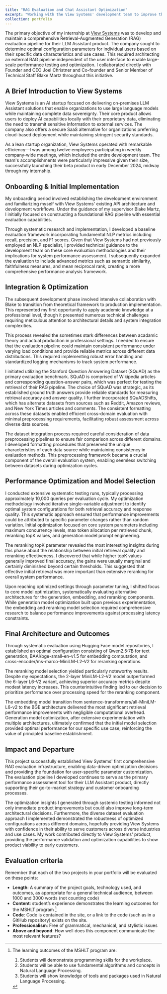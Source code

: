 ```yaml
---
title: "RAG Evaluation and Chat Assistant Optimization"
excerpt: "Working with the View Systems' development team to improve their retrieval pipeline and optimize thier chat assistant.<br/><br/><img src='/images/view_logo.jpg' width='500' length='300'>"
collection: portfolio
---
```


The primary objective of my internship at [View Systems](https://www.view.io) was to develop and maintain a comprehensive Retrieval-Augmented Generation (RAG) evaluation pipeline for their LLM Assistant product. The company sought to determine optimal configuration parameters for individual users based on their specific data characteristics and use cases. This required architecting an external RAG pipeline independent of the user interface to enable large-scale performance testing and optimization. I collaborated directly with Founder and CEO Joel Christner and Co-founder and Senior Member of Technical Staff Blake Martz throughout this initiative.

## A Brief Introduction to View Systems

View Systems is an AI startup focused on delivering on-premises LLM Assistant solutions that enable organizations to use large language models while maintaining complete data sovereignty. Their core product allows users to deploy AI capabilities locally with their proprietary data, eliminating the need to transmit sensitive information to external services. The company also offers a secure SaaS alternative for organizations preferring cloud-based deployment while maintaining stringent security standards.

As a lean startup organization, View Systems operated with remarkable efficiency—I was among twelve employees participating in weekly company-wide meetings, which included the entire development team. The team's accomplishments were particularly impressive given their size, successfully launching their beta product in early December 2024, midway through my internship.

## Onboarding & Initial Implementation

My onboarding period involved establishing the development environment and familiarizing myself with View Systems' existing API architecture and development workflows. Under the guidance of my supervisor Blake Martz, I initially focused on constructing a foundational RAG pipeline with essential evaluation capabilities.

Through systematic research and implementation, I developed a baseline evaluation framework incorporating fundamental NLP metrics including recall, precision, and F1 scores. Given that View Systems had not previously employed an NLP specialist, I provided technical guidance to the development team on these core evaluation methodologies and their implications for system performance assessment. I subsequently expanded the evaluation to include advanced metrics such as semantic similarity, faithfulness measures, and mean reciprocal rank, creating a more comprehensive performance analysis framework.

## Integration & Optimization

The subsequent development phase involved intensive collaboration with Blake to transition from theoretical framework to production implementation. This represented my first opportunity to apply academic knowledge at a professional level, though it presented numerous technical challenges requiring meticulous attention to architectural details and system integration complexities.

This process revealed the sometimes stark differences between acadamic theory and actual production in professional settings. I needed to ensure that the evaluation pipeline could maintain consistent performance under varying load conditions and provide reliable metrics across different data distributions. This required implementing robust error handling and standardized logging mechanisms to track system performance.

I initiated utilizing the Stanford Question Answering Dataset (SQuAD) as the primary evaluation benchmark. SQuAD is comprised of Wikipedia articles and corresponding question-answer pairs, which was perfect for testing the retrieval of their RAG pipeline. The choice of SQuAD was strategic, as its established ground truth answers provide reliable standards for measuring retrieval accuracy and answer quality. I further incorporated SQuADShifts, which has alternate datasets from sources such as Reddit, Amazon reviews, and New York Times articles and comments. The consistent formatting across these datasets enabled efficient cross-domain evaluation with minimal preprocessing requirements, facilitating robust assessment across diverse data sources.

The dataset integration process required careful consideration of data preprocessing pipelines to ensure fair comparison across different domains. I developed formatting procedures that preserved the unique characteristics of each data source while maintaining consistency in evaluation methods. This preprocessing framework became a crucial component of the overall evaluation system, enabling seemless switching between datasets during optimization cycles.

## Performance Optimization and Model Selection

I conducted extensive systematic testing runs, typically processing approximately 10,000 queries per evaluation cycle. My optimization methodology involved iterative single-variable adjustment to identify optimal system configurations for both retrieval accuracy and response quality. This systematic approach ensured that performance improvements could be attributed to specific parameter changes rather than random variation. Initial optimization focused on core system parameters including maximum concurrency levels, max token allocation per retrieved chunk, reranking topK values, and generation model prompt engineering.

The reranking topK parameter revealed the most interesting insights during this phase about the relationship between initial retrieval quality and reranking effectiveness. I discovered that while higher topK values generally improved final accuracy, the gains were usually marginal and certainly diminished beyond certain thresholds. This suggested that effective initial retrieval was more important than extensive reranking for overall system performance.

Upon reaching optimized settings through parameter tuning, I shifted focus to core model optimization, systematically evaluating alternative architectures for the generation, embedding, and reranking components. While generation model optimization built upon previous experimentation, the embedding and reranking model selection required comprehensive research to balance performance improvements against processing latency constraints.

## Final Architecture and Outcomes

Through systematic evaluation using Hugging Face model repositories, I established an optimal configuration consisting of Qwen2.5:7B for text generation, BAAI/bge-small-en-v1.5 for embedding computation, and cross-encoder/ms-marco-MiniLM-L2-V2 for reranking operations.

The reranking model selection yielded particularly noteworthy results. Despite my expectations, the 2-layer MiniLM-L2-V2 model outperformed the 6-layer L6-V2 variant, achieving superior accuracy metrics despite modest latency increases. This counterintuitive finding led to our decision to prioritize performance over processing speed for the reranking component.

The embedding model transition from sentence-transformers/all-MiniLM-L6-v2 to the BGE architecture delivered the most significant retrieval performance improvements with negligible computational overhead. Generation model optimization, after extensive experimentation with multiple architectures, ultimately confirmed that the initial model selection provided optimal performance for our specific use case, reinforcing the value of principled baseline establishment.

## Impact and Departure

This project successfully established View Systems' first comprehensive RAG evaluation infrastructure, enabling data-driven optimization decisions and providing the foundation for user-specific parameter customization. The evaluation pipeline I developed continues to serve as the primary performance assessment tool for their LLM Assistant product, directly supporting their go-to-market strategy and customer onboarding processes.

The optimization insights I generated through systemic testing informed not only immediate product improvements but could also improve long-term architectural decisions. Furthermore, the diverse dataset evaluation approach I implemented demonstrated the robustness of optimized configurations across different domains, hopefully providing View Systems with confidence in their ability to serve customers across diverse industries and use cases. My work contributed directly to View Systems' product, providing the performance validation and optimization capabilities to show product viability to early customers. 

## Evaluation criteria
Remember that each of the two projects in your portfolio will be evaluated on these points:

* **Length**: A summary of the project goals, technology used, and outcomes, as appropriate for a general technical audience, between 1000 and 3000 words (not counting code)
* **Content**: student’s experience demonstrates the learning outcomes for the MSHLT program [^note]
* **Code**: Code is contained in the site, or a link to the code (such as in a GitHub repository) exists on the site.
* **Professionalism**: Free of grammatical, mechanical, and stylistic issues
* **Above and beyond**: How well does this component communicate the most relevant features?

[^note]: The learning outcomes of the MSHLT program are:
    
    1. Students will demonstrate programming skills for the workplace.
    2. Students will be able to use fundamental algorithms and concepts in Natural Language Processing.
    3. Students will show knowledge of tools and packages used in Natural Language Processing.
